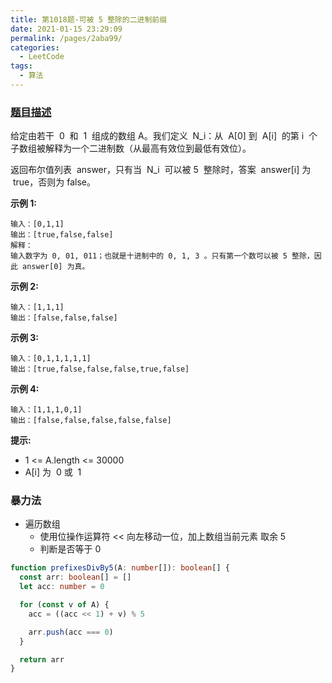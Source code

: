 ```yaml
---
title: 第1018题-可被 5 整除的二进制前缀
date: 2021-01-15 23:29:09
permalink: /pages/2aba99/
categories:
  - LeetCode
tags:
  - 算法
---
```


### [题目描述](https://leetcode-cn.com/problems/binary-prefix-divisible-by-5/)

给定由若干  <span class="span-shadow">0</span>  和  <span class="span-shadow">1</span>  组成的数组 <span class="span-shadow">A</span>。我们定义  <span class="span-shadow">N_i</span>：从  <span class="span-shadow">A[0]</span> 到  <span class="span-shadow">A[i]</span>  的第 <span class="span-shadow">i</span>  个子数组被解释为一个二进制数（从最高有效位到最低有效位）。

返回布尔值列表  <span class="span-shadow">answer</span>，只有当  <span class="span-shadow">N_i</span>  可以被 <span class="span-shadow">5</span>  整除时，答案  <span class="span-shadow">answer[i]</span> 为  <span class="span-shadow">true</span>，否则为 <span class="span-shadow">false</span>。

<!-- more -->

**示例 1:**

```
输入：[0,1,1]
输出：[true,false,false]
解释：
输入数字为 0, 01, 011；也就是十进制中的 0, 1, 3 。只有第一个数可以被 5 整除，因此 answer[0] 为真。
```

**示例 2:**

```
输入：[1,1,1]
输出：[false,false,false]
```

**示例 3:**

```
输入：[0,1,1,1,1,1]
输出：[true,false,false,false,true,false]
```

**示例 4:**

```
输入：[1,1,1,0,1]
输出：[false,false,false,false,false]
```

**提示:**

- <span class="span-shadow">1 <= A.length <= 30000</span>
- <span class="span-shadow">A[i]</span> 为  <span class="span-shadow">0</span> 或  <span class="span-shadow">1</span>

### 暴力法

- 遍历数组
  - 使用位操作运算符 << 向左移动一位，加上数组当前元素 取余 5
  - 判断是否等于 0

```TypeScript
function prefixesDivBy5(A: number[]): boolean[] {
  const arr: boolean[] = []
  let acc: number = 0

  for (const v of A) {
    acc = ((acc << 1) + v) % 5

    arr.push(acc === 0)
  }

  return arr
}
```
